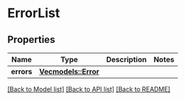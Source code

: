 # ErrorList

## Properties

Name | Type | Description | Notes
------------ | ------------- | ------------- | -------------
**errors** | [**Vec<models::Error>**](Error.md) |  | 

[[Back to Model list]](../README.md#documentation-for-models) [[Back to API list]](../README.md#documentation-for-api-endpoints) [[Back to README]](../README.md)


